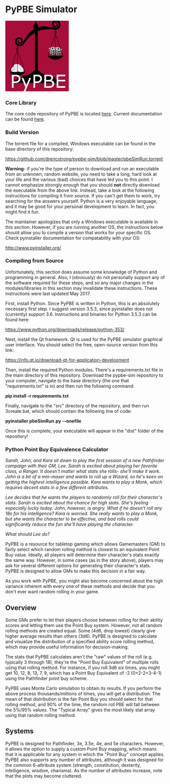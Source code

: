 # PyPBE Simulator

![PyePBE](https://github.com/drericstrong/pypbe/blob/master/images/pypbe_small.jpg)

### Core Library

The core code repository of PyPBE is located [here](https://github.com/drericstrong/pypbe). Current documentation can be found [here](https://pypbe.readthedocs.io/en/latest/).

### Build Version

The torrent file for a compiled, Windows executable can be found in the base directory of this repository:

https://github.com/drericstrong/pypbe-sim/blob/master/pbeSimRun.torrent

**Warning**- if you're the type of person to download and run an executable from an unknown, random website, you need to take a long, hard look at your life and the various (bad) choices that have led you to this point. I cannot emphasize strongly enough that you should **not** directly download the executable from the above link. Instead, take a look at the following instructions for compiling it from source. If you can't get them to work, try searching for the answers yourself. Python is a very enjoyable language, and it may be good for your personal development to learn. In fact, you might find it fun.  

The maintainer apologizes that only a Windows executable is available in this section. However, if you are running another OS, the instructions below should allow you to compile a version that works for your specific OS. Check pyinstaller documentation for compatability with your OS:

http://www.pyinstaller.org/

### Compiling from Source

Unfortunately, this section does assume some knowledge of Python and programming in general. Also, I (obviously) do not personally support any of the software required for these steps, and so any major changes in the modules/libraries in this section may invalidate these instructions. These instructions were last updated May 2017.

First, install Python. Since PyPBE is written in Python, this is an absolutely necessary first step. I suggest version 3.5.3, since pyinstaller does not (currently) support 3.6. Instructions and binaries for Python 3.5.3 can be found here:

https://www.python.org/downloads/release/python-353/

Next, install the Qt framework. Qt is used for the PyPBE simulator graphical user interface. You should select the free, open-source version from this link:

https://info.qt.io/download-qt-for-application-development

Then, install the required Python modules. There's a requirements.txt file in the main directory of this repository. Download the pypbe-sim repository to your computer, navigate to the base directory (the one that "requirements.txt" is in) and then run the following command:

**pip install -r requirements.txt**

Finally, navigate to the "src" directory of the repository, and then run 3create.bat, which should contain the following line of code:

**pyinstaller pbeSimRun.py --onefile**

Once this is complete, your executable will appear in the "dist" folder of the repository!

### Python Point Buy Equivalence Calculator

*Sarah, John, and Kara sit down to play the first session of a new Pathfinder campaign with their GM, Lee. Sarah is excited about playing her favorite class, a Ranger. It doesn't matter what stats she rolls- she'll make it work. John is a bit of a min-maxer and wants to roll up a Wizard, so he's keen on getting the highest intelligence possible. Kara wants to play a Monk, which requires decent stats in a few different attributes.* 

*Lee decides that he wants the players to randomly roll for their character's stats. Sarah is excited about the chance for high stats. She's feeling especially lucky today. John, however, is angry. What if he doesn't roll any 18s for his intelligence? Kara is worried. She really wants to play a Monk, but she wants the character to be effective, and bad rolls could significantly reduce the fun she'll have playing the character.*

*What should Lee do?*

PyPBE is a resource for tabletop gaming which allows Gamemasters (GM) to fairly select which random rolling method is closest to an equivalent Point Buy value. Ideally, all players will determine their character's stats exactly the same way. However, in some cases (as in the story above), players may ask for several different options for generating their character's stats. PyPBE is designed to allow GMs to make this decision in a fair way.

As you work with PyPBE, you might also become concerned about the high variance inherent with every one of these methods and decide that you don't ever want random rolling in your game.

## Overview
Some GMs prefer to let their players choose between rolling for their ability scores and letting them use the Point Buy system. However, not all random rolling methods are created equal. Some (4d6, drop lowest) clearly give higher average results than others (3d6). PyPBE is designed to calculate and visualize the distribution of a specified ability score rolling method, which may provide useful information for decision-making.

The stats that PyPBE calculates aren't the "raw" values of the roll (e.g. typically 3 through 18), they're the "Point Buy Equivalent" of multiple rolls using that rolling method. For instance, if you roll 3d6 six times, you might get 10, 12, 8, 13, 7, 9, which has a Point Buy Equivalent of -2 (0+2-2+3-4-1) using the Pathfinder point buy scheme. 

PyPBE uses Monte Carlo simulation to obtain its results. If you perform the above process thousands/millions of times, you will get a distribution. The mean of that distribution is the fair Point Buy you should select for that rolling method, and 90% of the time, the random roll PBE will fall between the 5%/95% values. The "Typical Array" gives the most likely stat array using that random rolling method.

## Systems
PyPBE is designed for Pathfinder, 3e, 3.5e, 4e, and 5e characters. However, it allows the option to supply a custom Point Buy mapping, which means that it is applicable for any system in which the "Point Buy" concept applies. PyPBE also supports any number of attributes, although it was designed for the common 6-attribute system (strength, constitution, dexterity, intelligence, wisdom, charisma). As the number of attributes increase, note that the plots may become cluttered.